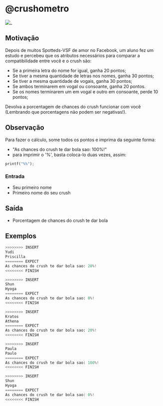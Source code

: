 # @crushometro

![_](cover.jpg)

## Motivação

Depois de muitos Spotteds-VSF de amor no Facebook, um aluno fez um estudo e percebeu que os atributos necessários para comparar a compatibilidade entre você e o crush são:

- Se a primeira letra do nome for igual, ganha 20 pontos;
- Se tiver a mesma quantidade de letras nos nomes, ganha 30 pontos;
- Se tiver a mesma quantidade de vogais, ganha 30 pontos;
- Se ambos terminarem em vogal ou consoante, ganha 20 pontos.
- Se os nomes terminarem um em vogal e outro em consoante, perde 10 pontos;

Devolva a porcentagem de chances do crush funcionar com você (Lembrando que porcentagens não podem ser negativas!).

## Observação

Para fazer o cálculo, some todos os pontos e imprima da seguinte forma:

- "As chances do crush te dar bola sao: 100%!"
- para imprimir o '%', basta coloca-lo duas vezes, assim:

``` py
printf("%%");
```

### Entrada

* Seu primeiro nome
* Primeiro nome do seu crush

## Saída

* Porcentagem de chances do crush te dar bola

## Exemplos

``` py
>>>>>>>> INSERT
Yudi
Priscilla
======== EXPECT
As chances do crush te dar bola sao: 20%!
<<<<<<<< FINISH
```

```py
>>>>>>>> INSERT
Shun
Hyoga
======== EXPECT
As chances do crush te dar bola sao: 0%!
<<<<<<<< FINISH
```

```py
>>>>>>>> INSERT
Kratos
Athena
======== EXPECT
As chances do crush te dar bola sao: 20%!
<<<<<<<< FINISH
```

```py
>>>>>>>> INSERT
Paula
Paulo
======== EXPECT
As chances do crush te dar bola sao: 100%!
<<<<<<<< FINISH
```

```py
>>>>>>>> INSERT
Shun
Hyoga
======== EXPECT
As chances do crush te dar bola sao: 0%!
<<<<<<<< FINISH
```

